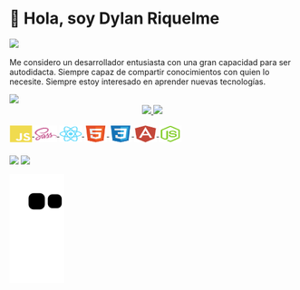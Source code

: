 ###  

  <h1>👋 Hola, soy Dylan Riquelme</h1> 
  <img src="https://i.pinimg.com/originals/df/00/bc/df00bc130a79bce2362e40f5e5fbab94.gif">
  <p>Me considero un desarrollador entusiasta con una gran capacidad para ser autodidacta. Siempre capaz de compartir conocimientos con quien lo necesite. Siempre estoy interesado en aprender nuevas tecnologías.</p>
<img src="https://c.tenor.com/7kSw8fVwXrkAAAAS/el-momo-nashe.gif">
  

  

<div align="center">
  <a href="https://github.com/riquelmedylan">
  <img height="180em" src="https://github-readme-stats.vercel.app/api?username=riquelmedylan&show_icons=true&theme=great-gatsby&include_all_commits=true&count_private=true"/>
  <img height="180em" src="https://github-readme-stats.vercel.app/api/top-langs/?username=riquelmedylan&layout=compact&langs_count=7&theme=great-gatsby"/>
    </div>
  
  <div style="display: inline_block"><br>
  <img align="center" alt="Rafa-Js" height="30" width="40" src="https://raw.githubusercontent.com/devicons/devicon/master/icons/javascript/javascript-plain.svg">
  <img align="center" alt="Rafa-Sass" height="30" width="40" src="https://raw.githubusercontent.com/devicons/devicon/master/icons/sass/sass-original.svg">
  <img align="center" alt="Rafa-React" height="30" width="40" src="https://raw.githubusercontent.com/devicons/devicon/master/icons/react/react-original.svg">
  <img align="center" alt="Rafa-HTML" height="30" width="40" src="https://raw.githubusercontent.com/devicons/devicon/master/icons/html5/html5-original.svg">
  <img align="center" alt="Rafa-CSS" height="30" width="40" src="https://raw.githubusercontent.com/devicons/devicon/master/icons/css3/css3-original.svg">
  <img align="center" alt="Rafa-Angular" height="30" width="40" src="https://raw.githubusercontent.com/devicons/devicon/master/icons/angularjs/angularjs-plain.svg">
  <img align="center" alt="Rafa-NodeJs" height="30" width="40" src="https://raw.githubusercontent.com/devicons/devicon/master/icons/nodejs/nodejs-original.svg">
</div>
<div> 

###
  
  <a href = "mailto:riquelmedylan0@gmail.com"><img src="https://img.shields.io/badge/-Gmail-%23333?style=for-the-badge&logo=gmail&logoColor=white" target="_blank"></a>
  <a href="https://www.linkedin.com/in/dylan-riquelme-039074212/" target="_blank"><img src="https://img.shields.io/badge/-LinkedIn-%230077B5?style=for-the-badge&logo=linkedin&logoColor=white" target="_blank"></a> 
 
  ![Snake animation](https://github.com/rafaballerini/rafaballerini/blob/output/github-contribution-grid-snake.svg)
 
</div>

